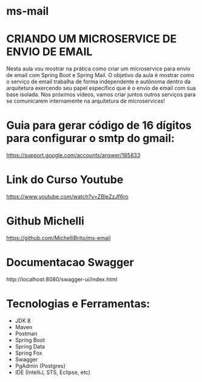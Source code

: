 
# ms-mail

# CRIANDO UM MICROSERVICE DE ENVIO DE EMAIL


Nesta aula vou mostrar na prática como criar um microservice para envio de email com Spring Boot e Spring Mail.
O objetivo da aula é mostrar como o serviço de email trabalha de forma independente e autônoma dentro da arquitetura
exercendo seu papel específico que é o envio de email com sua base isolada.
Nos próximos vídeos, vamos criar juntos outros serviços para se comunicarem internamente na arquitetura de microservices!


# Guia para gerar código de 16 dígitos para configurar o smtp do gmail: 
https://support.google.com/accounts/answer/185833


# Link do Curso Youtube
https://www.youtube.com/watch?v=ZBleZzJf6ro


# Github Michelli
https://github.com/MichelliBrito/ms-email

# Documentacao Swagger
http://localhost:8080/swagger-ui/index.html

# Tecnologias e Ferramentas:
- JDK 8
- Maven
- Postman
- Spring Boot
- Spring Data
- Spring Fox
- Swagger
- PgAdmin (Postgres)
- IDE (IntelliJ, STS, Eclipse, etc)
